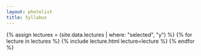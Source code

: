 ```yaml
---
layout: photolist
title: Syllabus
---
```



{% assign lectures = (site.data.lectures | where: "selected", "y") %}
{% for lecture in lectures %}
{% include lecture.html lecture=lecture %}
{% endfor %}


